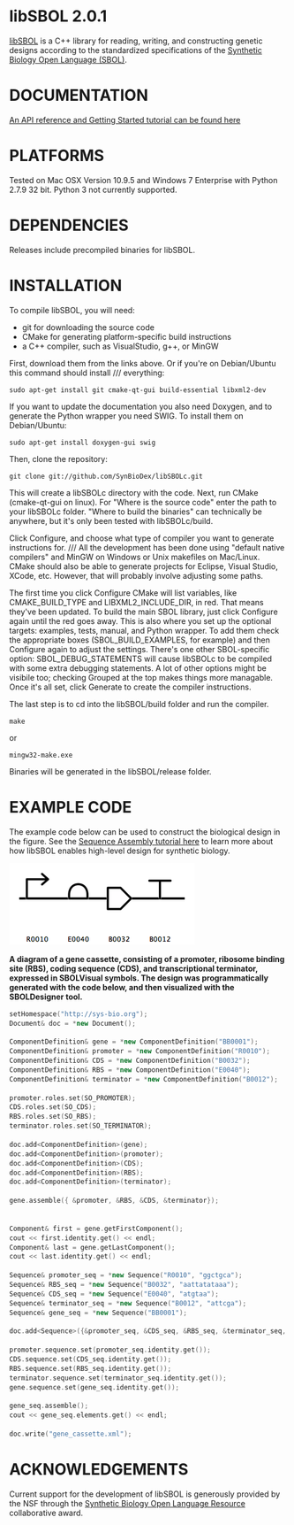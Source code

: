 libSBOL 2.0.1
======================================

[libSBOL](https://github.com/SynBioDex/libSBOL) is a C++ library for reading, writing, and constructing genetic designs according to the standardized specifications of the [Synthetic Biology Open Language (SBOL)](http://www.sbolstandard.org/).  

DOCUMENTATION
=============
[An API reference and Getting Started tutorial can be found here](http://synbiodex.github.io/libSBOL/#doxygen)

PLATFORMS
=========
Tested on Mac OSX Version 10.9.5 and Windows 7 Enterprise with Python 2.7.9 32 bit. Python 3 not currently supported.

DEPENDENCIES
============
Releases include precompiled binaries for libSBOL.

INSTALLATION
============
To compile libSBOL, you will need:
* git for downloading the source code
* CMake for generating platform-specific build instructions
* a C++ compiler, such as VisualStudio, g++, or MinGW

First, download them from the links above. Or if you're on Debian/Ubuntu this command should install /// everything:

```
sudo apt-get install git cmake-qt-gui build-essential libxml2-dev
```

If you want to update the documentation you also need Doxygen, and to generate the Python wrapper you need SWIG. To install them on Debian/Ubuntu:

```
sudo apt-get install doxygen-gui swig
```

Then, clone the repository:

```
git clone git://github.com/SynBioDex/libSBOLc.git
```

This will create a libSBOLc directory with the code. Next, run CMake (cmake-qt-gui on linux). For "Where is the source code" enter the path to your libSBOLc folder. "Where to build the binaries" can technically be anywhere, but it's only been tested with libSBOLc/build.

Click Configure, and choose what type of compiler you want to generate instructions for. /// All the development has been done using "default native compilers" and MinGW on Windows or Unix makefiles on Mac/Linux. CMake should also be able to generate projects for Eclipse, Visual Studio, XCode, etc. However, that will probably involve adjusting some paths.

The first time you click Configure CMake will list variables, like CMAKE_BUILD_TYPE and LIBXML2_INCLUDE_DIR, in red. That means they've been updated. To build the main SBOL library, just click Configure again until the red goes away. This is also where you set up the optional targets: examples, tests, manual, and Python wrapper. To add them check the appropriate boxes (SBOL_BUILD_EXAMPLES, for example) and then Configure again to adjust the settings. There's one other SBOL-specific option: SBOL_DEBUG_STATEMENTS will cause libSBOLc to be compiled with some extra debugging statements. A lot of other options might be visibile too; checking Grouped at the top makes things more managable. Once it's all set, click Generate to create the compiler instructions.

The last step is to cd into the libSBOL/build folder and run the compiler.

```
make 
```

or

```
mingw32-make.exe
```

Binaries will be generated in the libSBOL/release folder.

EXAMPLE CODE
============
The example code below can be used to construct the biological design in the figure.  See the [Sequence Assembly tutorial here](http://synbiodex.github.io/libSBOL/sequences.html) to learn more about how libSBOL enables high-level design for synthetic biology.

![](gene_cassette.png)
 
**A diagram of a gene cassette, consisting of a promoter, ribosome binding site (RBS), coding sequence (CDS), and transcriptional terminator, expressed in SBOLVisual symbols. The design was programmatically generated with the code below, and then visualized with the SBOLDesigner tool.**
```c++
setHomespace("http://sys-bio.org");
Document& doc = *new Document();

ComponentDefinition& gene = *new ComponentDefinition("BB0001");
ComponentDefinition& promoter = *new ComponentDefinition("R0010");
ComponentDefinition& CDS = *new ComponentDefinition("B0032");
ComponentDefinition& RBS = *new ComponentDefinition("E0040");
ComponentDefinition& terminator = *new ComponentDefinition("B0012");

promoter.roles.set(SO_PROMOTER);
CDS.roles.set(SO_CDS);
RBS.roles.set(SO_RBS);
terminator.roles.set(SO_TERMINATOR);

doc.add<ComponentDefinition>(gene);
doc.add<ComponentDefinition>(promoter);
doc.add<ComponentDefinition>(CDS);
doc.add<ComponentDefinition>(RBS);
doc.add<ComponentDefinition>(terminator);

gene.assemble({ &promoter, &RBS, &CDS, &terminator});


Component& first = gene.getFirstComponent();
cout << first.identity.get() << endl;
Component& last = gene.getLastComponent();
cout << last.identity.get() << endl;

Sequence& promoter_seq = *new Sequence("R0010", "ggctgca");
Sequence& RBS_seq = *new Sequence("B0032", "aattatataaa");
Sequence& CDS_seq = *new Sequence("E0040", "atgtaa");
Sequence& terminator_seq = *new Sequence("B0012", "attcga");
Sequence& gene_seq = *new Sequence("BB0001");

doc.add<Sequence>({&promoter_seq, &CDS_seq, &RBS_seq, &terminator_seq, &gene_seq});

promoter.sequence.set(promoter_seq.identity.get());
CDS.sequence.set(CDS_seq.identity.get());
RBS.sequence.set(RBS_seq.identity.get());
terminator.sequence.set(terminator_seq.identity.get());
gene.sequence.set(gene_seq.identity.get());

gene_seq.assemble();
cout << gene_seq.elements.get() << endl;

doc.write("gene_cassette.xml");
```

ACKNOWLEDGEMENTS
================

Current support for the development of libSBOL is generously provided by the NSF through the [Synthetic Biology Open Language Resource](http://www.nsf.gov/awardsearch/showAward?AWD_ID=1355909) collaborative award.
